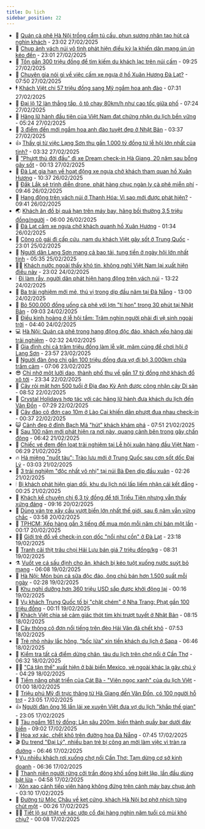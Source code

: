 ```yaml
---
title: Du lịch
sidebar_position: 22
---
```


<!-- dantri-du-lich:START -->
- 🥰 [Quán cà phê Hà Nội trồng cẩm tú cầu, phun sương nhân tạo hút cả nghìn khách](https://dantri.com.vn/du-lich/quan-ca-phe-ha-noi-trong-cam-tu-cau-phun-suong-nhan-tao-hut-ca-nghin-khach-20250214195656044.htm) - 23:02 27/02/2025
- 🥰 [Chụp ảnh vách núi vô tình phát hiện điều kỳ lạ khiến dân mạng ùn ùn kéo đến](https://dantri.com.vn/du-lich/chup-anh-vach-nui-vo-tinh-phat-hien-dieu-ky-la-khien-dan-mang-un-un-keo-den-20250227161947349.htm) - 23:01 27/02/2025
- 🐻 [Tốn gần 300 triệu đồng để tìm kiếm du khách lạc trên núi cấm](https://dantri.com.vn/du-lich/ton-gan-300-trieu-dong-de-tim-kiem-du-khach-lac-tren-nui-cam-20250227161102992.htm) - 09:25 27/02/2025
- 🤩 [Chuyên gia nói gì về việc cấm xe ngựa ở hồ Xuân Hương Đà Lạt?](https://dantri.com.vn/du-lich/chuyen-gia-noi-gi-ve-viec-cam-xe-ngua-o-ho-xuan-huong-da-lat-20250227142939414.htm) - 07:50 27/02/2025
- 🕴 [Khách Việt chi 57 triệu đồng sang Mỹ ngắm hoa anh đào](https://dantri.com.vn/du-lich/khach-viet-chi-57-trieu-dong-sang-my-ngam-hoa-anh-dao-20250227130556880.htm) - 07:31 27/02/2025
- 🤩 [Đại lộ 12 làn thẳng tắp, ô tô chạy 80km/h như cao tốc giữa phố](https://dantri.com.vn/du-lich/dai-lo-12-lan-thang-tap-o-to-chay-80kmh-nhu-cao-toc-giua-pho-20250227113524955.htm) - 07:24 27/02/2025
- 🤠 [Hãng lữ hành đầu tiên của Việt Nam đạt chứng nhận du lịch bền vững](https://dantri.com.vn/du-lich/hang-lu-hanh-dau-tien-cua-viet-nam-dat-chung-nhan-du-lich-ben-vung-20250227122226660.htm) - 05:24 27/02/2025
- 💪 [3 điểm đến mới ngắm hoa anh đào tuyệt đẹp ở Nhật Bản](https://dantri.com.vn/du-lich/3-diem-den-moi-ngam-hoa-anh-dao-tuyet-dep-o-nhat-ban-20250225140903964.htm) - 03:37 27/02/2025
- 👍 [Thấy gì từ việc Lạng Sơn thu gần 1.000 tỷ đồng từ lễ hội lớn nhất của tỉnh?](https://dantri.com.vn/du-lich/thay-gi-tu-viec-lang-son-thu-gan-1000-ty-dong-tu-le-hoi-lon-nhat-cua-tinh-20250226232957519.htm) - 03:32 27/02/2025
- 🚦 [&quot;Phượt thủ đời đầu&quot; đi xe Dream check-in Hà Giang, 20 năm sau bỗng gây sốt](https://dantri.com.vn/du-lich/phuot-thu-doi-dau-di-xe-dream-check-in-ha-giang-20-nam-sau-bong-gay-sot-20250226170120919.htm) - 00:13 27/02/2025
- 💪 [Đà Lạt gia hạn về hoạt động xe ngựa chở khách tham quan hồ Xuân Hương](https://dantri.com.vn/du-lich/da-lat-gia-han-ve-hoat-dong-xe-ngua-cho-khach-tham-quan-ho-xuan-huong-20250226163712103.htm) - 10:37 26/02/2025
- 💃 [Đắk Lắk sẽ trình diễn drone, phát hàng chục ngàn ly cà phê miễn phí](https://dantri.com.vn/du-lich/dak-lak-se-trinh-dien-drone-phat-hang-chuc-ngan-ly-ca-phe-mien-phi-20250226152127517.htm) - 09:46 26/02/2025
- 👺 [Hang động trên vách núi ở Thanh Hóa: Vì sao mới được phát hiện?](https://dantri.com.vn/du-lich/hang-dong-tren-vach-nui-o-thanh-hoa-vi-sao-moi-duoc-phat-hien-20250226160458986.htm) - 09:41 26/02/2025
- 🌏 [Khách ăn đồ bị quá hạn trên máy bay, hãng bồi thường 3,5 triệu đồng/người](https://dantri.com.vn/du-lich/khach-an-do-bi-qua-han-tren-may-bay-hang-boi-thuong-35-trieu-dongnguoi-20250225232617813.htm) - 06:00 26/02/2025
- 🎡 [Đà Lạt cấm xe ngựa chở khách quanh hồ Xuân Hương](https://dantri.com.vn/du-lich/da-lat-cam-xe-ngua-cho-khach-quanh-ho-xuan-huong-20250226080914187.htm) - 01:34 26/02/2025
- 🧰 [Cõng cô gái đi cấp cứu, nam du khách Việt gây sốt ở Trung Quốc](https://dantri.com.vn/du-lich/cong-co-gai-di-cap-cuu-nam-du-khach-viet-gay-sot-o-trung-quoc-20250225194952284.htm) - 23:01 25/02/2025
- 💂 [Người dân Lạng Sơn mang cả bao tải, tung tiền ở ngày hội lớn nhất tỉnh](https://dantri.com.vn/du-lich/nguoi-dan-lang-son-mang-ca-bao-tai-tung-tien-o-ngay-hoi-lon-nhat-tinh-20250225110241357.htm) - 05:35 25/02/2025
- 🧑‍🏫 [Khách nước ngoài thấy khó tin, không nghĩ Việt Nam lại xuất hiện điều này](https://dantri.com.vn/du-lich/khach-nuoc-ngoai-thay-kho-tin-khong-nghi-viet-nam-lai-xuat-hien-dieu-nay-20250224155734762.htm) - 23:02 24/02/2025
- 🕯 [Đi làm rẫy, người dân phát hiện hang động trên vách núi](https://dantri.com.vn/du-lich/di-lam-ray-nguoi-dan-phat-hien-hang-dong-tren-vach-nui-20250224160342760.htm) - 13:22 24/02/2025
- 👀 [Ba trải nghiệm mới mẻ, thú vị trong dịp đầu năm tại Đà Nẵng](https://dantri.com.vn/du-lich/ba-trai-nghiem-moi-me-thu-vi-trong-dip-dau-nam-tai-da-nang-20250224171912509.htm) - 13:00 24/02/2025
- 🎉 [Bỏ 500.000 đồng uống cà phê với lợn &quot;tí hon&quot; trong 30 phút tại Nhật Bản](https://dantri.com.vn/du-lich/bo-500000-dong-uong-ca-phe-voi-lon-ti-hon-trong-30-phut-tai-nhat-ban-20250222012511209.htm) - 09:03 24/02/2025
- 🌊 [Điều kinh hoàng ở lễ hội tắm: Trăm nghìn người phải đi vệ sinh ngoài trời](https://dantri.com.vn/du-lich/dieu-kinh-hoang-o-le-hoi-tam-tram-nghin-nguoi-phai-di-ve-sinh-ngoai-troi-20250224103706364.htm) - 04:40 24/02/2025
- 💻 [Hà Nội: Quán cà phê trong hang động độc đáo, khách xếp hàng dài trải nghiệm](https://dantri.com.vn/du-lich/ha-noi-quan-ca-phe-trong-hang-dong-doc-dao-khach-xep-hang-dai-trai-nghiem-20250222224740153.htm) - 02:32 24/02/2025
- 💪 [Gia đình chi cả trăm triệu đồng làm lễ vật, mâm cúng để chơi hội ở Lạng Sơn](https://dantri.com.vn/du-lich/gia-dinh-chi-ca-tram-trieu-dong-lam-le-vat-mam-cung-de-choi-hoi-o-lang-son-20250223131843736.htm) - 23:57 23/02/2025
- 👺 [Người đàn ông chi gần 100 triệu đồng đưa vợ đi bộ 3.000km chữa trầm cảm](https://dantri.com.vn/du-lich/nguoi-dan-ong-chi-gan-100-trieu-dong-dua-vo-di-bo-3000km-chua-tram-cam-20250223134037118.htm) - 07:06 23/02/2025
- 😎 [Chỉ nhờ một lưỡi dao, thành phố thu về gần 17 tỷ đồng nhờ khách đổ xô tới](https://dantri.com.vn/du-lich/chi-nho-mot-luoi-dao-thanh-pho-thu-ve-gan-17-ty-dong-nho-khach-do-xo-toi-20250222165018890.htm) - 23:34 22/02/2025
- 🌋 [Cây rỏi mật hơn 500 tuổi ở Địa đạo Kỳ Anh được công nhận cây Di sản](https://dantri.com.vn/du-lich/cay-roi-mat-hon-500-tuoi-o-dia-dao-ky-anh-duoc-cong-nhan-cay-di-san-20250222134138863.htm) - 08:52 22/02/2025
- 🌝 [Crystal Holidays hợp tác với các hãng lữ hành đưa khách du lịch đến Vân Đồn](https://dantri.com.vn/du-lich/crystal-holidays-hop-tac-voi-cac-hang-lu-hanh-dua-khach-du-lich-den-van-don-20250222141924719.htm) - 07:29 22/02/2025
- 🧠 [Cây đào cô đơn cao 10m ở Lào Cai khiến dân phượt đua nhau check-in](https://dantri.com.vn/du-lich/cay-dao-co-don-cao-10m-o-lao-cai-khien-dan-phuot-dua-nhau-check-in-20250221173603884.htm) - 00:37 22/02/2025
- 😺 [Cảnh đẹp ở đỉnh Bạch Mã &quot;hút&quot; khách khám phá](https://dantri.com.vn/du-lich/canh-dep-o-dinh-bach-ma-hut-khach-kham-pha-20250221105349186.htm) - 07:51 21/02/2025
- 💂 [Sau 100 năm mới phát hiện ra nơi này, quang cảnh bên trong gây chấn động](https://dantri.com.vn/du-lich/sau-100-nam-moi-phat-hien-ra-noi-nay-quang-canh-ben-trong-gay-chan-dong-20250221112308629.htm) - 06:42 21/02/2025
- 🌮 [Chiếc vé đem đến loạt trải nghiệm tại Lễ hội xuân hàng đầu Việt Nam](https://dantri.com.vn/du-lich/chiec-ve-dem-den-loat-trai-nghiem-tai-le-hoi-xuan-hang-dau-viet-nam-20250221122147656.htm) - 06:29 21/02/2025
- 🔥 [Há miệng &quot;nuốt tàu&quot;: Trào lưu mới ở Trung Quốc sau cơn sốt dốc Đại Lý](https://dantri.com.vn/du-lich/ha-mieng-nuot-tau-trao-luu-moi-o-trung-quoc-sau-con-sot-doc-dai-ly-20250221090445437.htm) - 03:03 21/02/2025
- 🦏 [3 trải nghiệm &quot;độc nhất vô nhị&quot; tại núi Bà Đen dịp đầu xuân](https://dantri.com.vn/du-lich/3-trai-nghiem-doc-nhat-vo-nhi-tai-nui-ba-den-dip-dau-xuan-20250221092004982.htm) - 02:26 21/02/2025
- 🕯 [Bị khách phát hiện gian dối, khu du lịch nói lấp liếm nhận cái kết đắng](https://dantri.com.vn/du-lich/bi-khach-phat-hien-gian-doi-khu-du-lich-noi-lap-liem-nhan-cai-ket-dang-20250218173556665.htm) - 00:25 21/02/2025
- 🐻 [Khách kể chuyện chi 6,3 tỷ đồng để tới Triều Tiên nhưng vẫn thấy xứng đáng](https://dantri.com.vn/du-lich/khach-ke-chuyen-chi-63-ty-dong-de-toi-trieu-tien-nhung-van-thay-xung-dang-20250220160925071.htm) - 09:16 20/02/2025
- 🥸 [Dùng ván tre xây cầu vượt biển lớn nhất thế giới, sau 6 năm vẫn vững chắc](https://dantri.com.vn/du-lich/dung-van-tre-xay-cau-vuot-bien-lon-nhat-the-gioi-sau-6-nam-van-vung-chac-20250219212849107.htm) - 03:58 20/02/2025
- 💂 [TPHCM: Xếp hàng gần 3 tiếng để mua món mỗi năm chỉ bán một lần](https://dantri.com.vn/du-lich/tphcm-xep-hang-gan-3-tieng-de-mua-mon-moi-nam-chi-ban-mot-lan-20250219170434804.htm) - 00:17 20/02/2025
- 🧑‍💻 [Giới trẻ đổ về check-in con dốc &quot;nổi như cồn&quot; ở Đà Lạt](https://dantri.com.vn/du-lich/gioi-tre-do-ve-check-in-con-doc-noi-nhu-con-o-da-lat-20250219160623415.htm) - 23:18 19/02/2025
- 💪 [Tranh cãi thịt trâu chọi Hải Lựu bán giá 7 triệu đồng/kg](https://dantri.com.vn/du-lich/tranh-cai-thit-trau-choi-hai-luu-ban-gia-7-trieu-dongkg-20250219152303248.htm) - 08:31 19/02/2025
- ⚗️ [Vuốt ve cá sấu định cho ăn, khách bị kéo tuột xuống nước suýt bỏ mạng](https://dantri.com.vn/du-lich/vuot-ve-ca-sau-dinh-cho-an-khach-bi-keo-tuot-xuong-nuoc-suyt-bo-mang-20250219130121977.htm) - 06:08 19/02/2025
- 🌁 [Hà Nội: Món bún cá sữa độc đáo, ông chủ bán hơn 1.500 suất mỗi ngày](https://dantri.com.vn/du-lich/ha-noi-mon-bun-ca-sua-doc-dao-ong-chu-ban-hon-1500-suat-moi-ngay-20250217161419100.htm) - 02:28 19/02/2025
- 🧰 [Khu nghỉ dưỡng hơn 360 triệu USD sắp được khởi động lại](https://dantri.com.vn/du-lich/khu-nghi-duong-hon-360-trieu-usd-sap-duoc-khoi-dong-lai-20250218162224464.htm) - 00:16 19/02/2025
- 🧰 [Vụ khách Trung Quốc tố bị &quot;chặt chém&quot; ở Nha Trang: Phạt gần 100 triệu đồng](https://dantri.com.vn/du-lich/vu-khach-trung-quoc-to-bi-chat-chem-o-nha-trang-phat-gan-100-trieu-dong-20250218182544134.htm) - 00:11 19/02/2025
- 🎉 [Khách Việt chia sẻ cảm giác thót tim khi trượt tuyết ở Nhật Bản](https://dantri.com.vn/du-lich/khach-viet-chia-se-cam-giac-thot-tim-khi-truot-tuyet-o-nhat-ban-20250218144644104.htm) - 08:15 18/02/2025
- 🤩 [Cây thông cô đơn nổi tiếng trên đèo Hải Vân đã chết khô](https://dantri.com.vn/du-lich/cay-thong-co-don-noi-tieng-tren-deo-hai-van-da-chet-kho-20250218135043490.htm) - 07:53 18/02/2025
- 👺 [Trẻ nhỏ nhảy lắc hông, &quot;bốc lửa&quot; xin tiền khách du lịch ở Sapa](https://dantri.com.vn/du-lich/tre-nho-nhay-lac-hong-boc-lua-xin-tien-khach-du-lich-o-sapa-20250218105826475.htm) - 06:46 18/02/2025
- 🧠 [Kiểm tra tất cả điểm dừng chân, tàu du lịch trên chợ nổi ở Cần Thơ](https://dantri.com.vn/du-lich/kiem-tra-tat-ca-diem-dung-chan-tau-du-lich-tren-cho-noi-o-can-tho-20250218115655103.htm) - 06:32 18/02/2025
- 👨‍🏫 [&quot;Cá tận thế&quot; xuất hiện ở bãi biển Mexico, vẻ ngoài khác lạ gây chú ý](https://dantri.com.vn/du-lich/ca-tan-the-xuat-hien-o-bai-bien-mexico-ve-ngoai-khac-la-gay-chu-y-20250218110939159.htm) - 04:29 18/02/2025
- 🦅 [Tiềm năng phát triển của Cát Bà - &quot;Viên ngọc xanh&quot; của du lịch Việt](https://dantri.com.vn/du-lich/tiem-nang-phat-trien-cua-cat-ba-vien-ngoc-xanh-cua-du-lich-viet-20250217171147950.htm) - 01:00 18/02/2025
- 🌊 [Triệu phú Mỹ đi trực thăng từ Hà Giang đến Vân Đồn, có 100 người hỗ trợ](https://dantri.com.vn/du-lich/trieu-phu-my-di-truc-thang-tu-ha-giang-den-van-don-co-100-nguoi-ho-tro-20250217101817756.htm) - 23:05 17/02/2025
- 👍 [Người đàn ông 16 lần lái xe xuyên Việt đưa vợ du lịch &quot;khắp thế gian&quot;](https://dantri.com.vn/du-lich/nguoi-dan-ong-16-lan-lai-xe-xuyen-viet-dua-vo-du-lich-khap-the-gian-20250215191225653.htm) - 23:05 17/02/2025
- 🫶 [Tàu ngầm 161 tỷ đồng: Lặn sâu 200m, biến thành quầy bar dưới đáy biển](https://dantri.com.vn/du-lich/tau-ngam-161-ty-dong-lan-sau-200m-bien-thanh-quay-bar-duoi-day-bien-20250216151327561.htm) - 09:02 17/02/2025
- 💯 [Hoa xơ xác, chết khô trên đường hoa Đà Nẵng](https://dantri.com.vn/du-lich/hoa-xo-xac-chet-kho-tren-duong-hoa-da-nang-20250217125400562.htm) - 07:45 17/02/2025
- 🎬 [Đu trend &quot;Đại Lý&quot;, nhiều bạn trẻ bị công an mời làm việc vì tràn ra đường](https://dantri.com.vn/du-lich/du-trend-dai-ly-nhieu-ban-tre-bi-cong-an-moi-lam-viec-vi-tran-ra-duong-20250217130300471.htm) - 06:46 17/02/2025
- 🕴 [Vụ nhiều khách rơi xuống chợ nổi Cần Thơ: Tạm dừng cơ sở kinh doanh](https://dantri.com.vn/du-lich/vu-nhieu-khach-roi-xuong-cho-noi-can-tho-tam-dung-co-so-kinh-doanh-20250217084150145.htm) - 06:36 17/02/2025
- 🦅 [Thanh niên người rừng cởi trần đóng khố sống biệt lập, lần đầu dùng bật lửa](https://dantri.com.vn/du-lich/thanh-nien-nguoi-rung-coi-tran-dong-kho-song-biet-lap-lan-dau-dung-bat-lua-20250217112423252.htm) - 04:58 17/02/2025
- 🕯 [Xôn xao cảnh tiếp viên hàng không đứng trên cánh máy bay chụp ảnh](https://dantri.com.vn/du-lich/xon-xao-canh-tiep-vien-hang-khong-dung-tren-canh-may-bay-chup-anh-20250216083554891.htm) - 03:10 17/02/2025
- 🥸 [Đường từ Mộc Châu về kẹt cứng, khách Hà Nội bơ phờ nhích từng chút một](https://dantri.com.vn/du-lich/duong-tu-moc-chau-ve-ket-cung-khach-ha-noi-bo-pho-nhich-tung-chut-mot-20250216182822990.htm) - 00:26 17/02/2025
- 👨‍🏫 [Tiết lộ sự thật về xác ướp cổ đại hàng nghìn năm tuổi có mùi khó chịu?](https://dantri.com.vn/du-lich/tiet-lo-su-that-ve-xac-uop-co-dai-hang-nghin-nam-tuoi-co-mui-kho-chiu-20250216232818745.htm) - 00:08 17/02/2025<!-- dantri-du-lich:END -->
